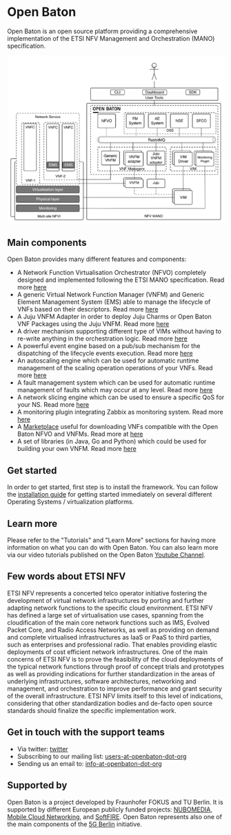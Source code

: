 # Open Baton
Open Baton is an open source platform providing a comprehensive implementation of the ETSI NFV Management and Orchestration (MANO) specification.

![Open Baton architecture][architecture-release-4]

## Main components

Open Baton provides many different features and components:

* A Network Function Virtualisation Orchestrator (NFVO) completely designed and implemented following the ETSI MANO specification. Read more [here][nfvo]
* A generic Virtual Network Function Manager (VNFM) and Generic Element Management System (EMS) able to manage the lifecycle of VNFs based on their descriptors. Read more [here][vnfm-generic]
* A Juju VNFM Adapter in order to deploy Juju Charms or Open Baton VNF Packages using the Juju VNFM. Read more [here][juju-vnfm]
* A driver mechanism supporting different type of VIMs without having to re-write anything in the orchestration logic. Read more [here][vim-driver]
* A powerful event engine based on a pub/sub mechanism for the dispatching of the lifecycle events execution. Read more [here][events]
* An autoscaling engine which can be used for automatic runtime management of the scaling operation operations of your VNFs. Read more [here][autoscaling-system]
* A fault management system which can be used for automatic runtime management of faults which may occur at any level. Read more [here][fm-system]
* A network slicing engine which can be used to ensure a specific QoS for your NS. Read more [here][network-slicing-engine]
* A monitoring plugin integrating Zabbix as monitoring system. Read more [here][zabbix-plugin]
* A [Marketplace][marketplace] useful for downloading VNFs compatible with the Open Baton NFVO and VNFMs. Read more at [here][marketplace-doc]
* A set of libraries (in Java, Go and Python) which could be used for building your own VNFM. Read more [here][openbaton-libs]

## Get started
In order to get started, first step is to install the framework. You can follow the [installation guide][install-guide] for getting started immediately on several different Operating Systems / virtualization platforms.

## Learn more
Please refer to the "Tutorials" and "Learn More" sections for having more information on what you can do with Open Baton. You can also learn more via our video tutorials published on the Open Baton [Youtube Channel][youtube].

## Few words about ETSI NFV  
ETSI NFV represents a concerted telco operator initiative fostering the development of virtual network infrastructures by porting and further adapting network functions to the specific cloud environment.
ETSI NFV has defined a large set of virtualisation use cases, spanning from the cloudification of the main core network functions such as IMS, Evolved Packet Core, and Radio Access Networks, as well as providing on demand and complete virtualised infrastructures as IaaS or PaaS to third parties, such as enterprises and professional radio.
That enables providing elastic deployments of cost efficient network infrastructures.
One of the main concerns of ETSI NFV is to prove the feasibility of the cloud deployments of the typical network functions through proof of concept trials and prototypes as well as providing indications for further standardization in the areas of underlying infrastructures, software architectures, networking and management, and orchestration to improve performance and grant security of the overall infrastructure.
ETSI NFV limits itself to this level of indications, considering that other standardization bodies and de-facto open source standards should finalize the specific implementation work.

## Get in touch with the support teams

* Via twitter: [twitter][openbaton]
* Subscribing to our mailing list: [users-at-openbaton-dot-org]
* Sending us an email to: [info-at-openbaton-dot-org]

## Supported by
Open Baton is a project developed by Fraunhofer FOKUS and TU Berlin. It is supported by different European publicly funded projects: [NUBOMEDIA][nubomedia], [Mobile Cloud Networking][mcn], and [SoftFIRE][softfire]. Open Baton represents also one of the main components of the [5G Berlin][5g-berlin] initiative.  

[5g-berlin]: http://www.5g-berlin.org/
[autoscaling-system]: https://github.com/openbaton/autoscaling
[fm-system]: https://github.com/openbaton/fm-system
[network-slicing-engine]: https://github.com/openbaton/network-slicing-engine
[info-at-openbaton-dot-org]: mailto:info@openbaton.org
[architecture-release-4]:images/openbaton-arch-1.png
[install-guide]:nfvo-installation
[juju-vnfm]:vnfm-juju
[marketplace]: http://marketplace.openbaton.org
[marketplace-doc]: marketplace
[mcn]: http://mobile-cloud-networking.eu/site/
[nfvo]: nfvo-installation
[nfvo-intro]: use
[nubomedia]: https://www.nubomedia.eu/
[openbaton-libs]: https://github.com/openbaton/openbaton-libs
[openbaton]:https://twitter.com/openbaton
[softfire]: https://www.softfire.eu/
[users-at-openbaton-dot-org]: mailto:listen@openbaton.org?subject=subscribe%20users
[youtube]: https://www.youtube.com/channel/UCYXY4rGKrKbBNheClFEKaAw
[zabbix-plugin]: zabbix-plugin
[vim-driver]: vim-driver
[vnfm-generic]: vnfm-generic
[events]: how-to-register-event

<!---
 Script for open external links in a new tab
-->
<script type="text/javascript" charset="utf-8">
      // Creating custom :external selector
      $.expr[':'].external = function(obj){
          return !obj.href.match(/^mailto\:/)
                  && (obj.hostname != location.hostname);
      };
      $(function(){
        $('a:external').addClass('external');
        $(".external").attr('target','_blank');
      })
</script>
